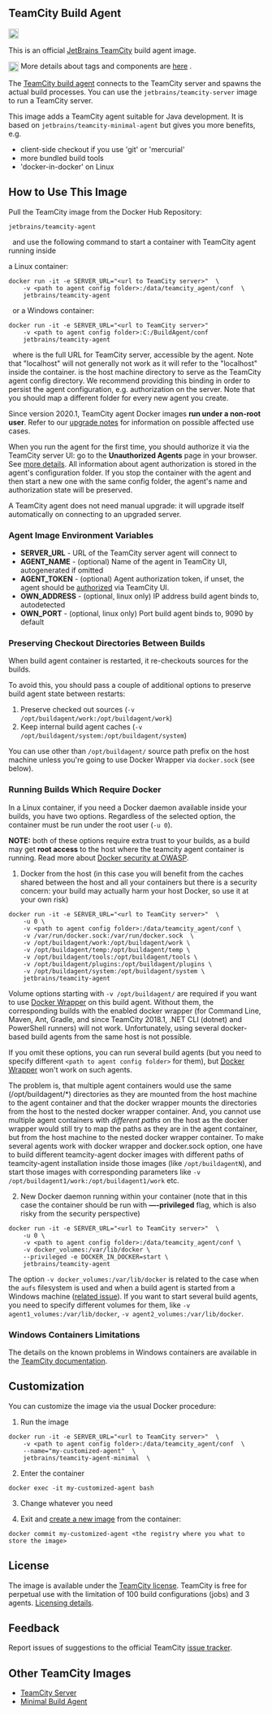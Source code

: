## TeamCity Build Agent

[<img src="http://jb.gg/badges/official.svg" height="20"/>](https://confluence.jetbrains.com/display/ALL/JetBrains+on+GitHub)

This is an official [JetBrains TeamCity](https://www.jetbrains.com/teamcity/) build agent image.

<img src="https://raw.githubusercontent.com/JetBrains/teamcity-docker-images/master/logo/GitHub.png" height="20" align="center"/> More details about tags and components are [here](https://github.com/JetBrains/teamcity-docker-images/blob/master/context/generated/teamcity-agent.md) .

The [TeamCity build agent](https://www.jetbrains.com/help/teamcity/build-agent.html) connects to the TeamCity server and spawns the actual build processes.
You can use the ```jetbrains/teamcity-server``` image to run a TeamCity server.

This image adds a TeamCity agent suitable for Java development. It is based on ```jetbrains/teamcity-minimal-agent``` but gives you more benefits, e.g. 

* client-side checkout if you use 'git' or 'mercurial'
* more bundled build tools
* 'docker-in-docker' on Linux

## How to Use This Image

Pull the TeamCity image from the Docker Hub Repository: 
```
jetbrains/teamcity-agent
```  
&nbsp;
and use the following command to start a container with TeamCity agent running inside 

a Linux container:

```
docker run -it -e SERVER_URL="<url to TeamCity server>"  \ 
    -v <path to agent config folder>:/data/teamcity_agent/conf  \      
    jetbrains/teamcity-agent
```
&nbsp;
or a Windows container:
```
docker run -it -e SERVER_URL="<url to TeamCity server>"
    -v <path to agent config folder>:C:/BuildAgent/conf
    jetbrains/teamcity-agent
```
&nbsp;
where 
**<url to TeamCity server>** is the full URL for TeamCity server, accessible by the agent. Note that "localhost" will not generally not work as it will refer to the "localhost" inside the container.
**<path to agent config folder>** is the host machine directory to serve as the TeamCity agent config directory. We recommend providing this binding in order to persist the agent configuration, e.g. authorization on the server. Note that you should map a different folder for every new agent you create.

Since version 2020.1, TeamCity agent Docker images __run under a non-root user__. Refer to our [upgrade notes](https://www.jetbrains.com/help/teamcity/upgrade-notes.html#UpgradeNotes-AgentDockerimagesrunundernon-rootuser) for information on possible affected use cases.

When you run the agent for the first time, you should authorize it via the TeamCity server UI: go to the **Unauthorized Agents** page in your browser. See [more details](https://www.jetbrains.com/help/teamcity/build-agent.html).
All information about agent authorization is stored in the agent's configuration folder. If you stop the container with the agent and then start a new one with the same config folder, the agent's name and  authorization state will be preserved.

A TeamCity agent does not need manual upgrade: it will upgrade itself automatically on connecting to an upgraded server.

### Agent Image Environment Variables

- **SERVER_URL** - URL of the TeamCity server agent will connect to
- **AGENT_NAME** - (optional) Name of the agent in TeamCity UI, autogenerated if omitted
- **AGENT_TOKEN** - (optional) Agent authorization token, if unset, the agent should be [authorized](https://www.jetbrains.com/help/teamcity/build-agent.html#BuildAgent-BuildAgentStatus) via TeamCity UI.
- **OWN_ADDRESS** - (optional, linux only) IP address build agent binds to, autodetected  
- **OWN_PORT** - (optional, linux only) Port build agent binds to, 9090 by default  

### Preserving Checkout Directories Between Builds

When build agent container is restarted, it re-checkouts sources for the builds. 

To avoid this, you should pass a couple of additional options to preserve build agent state between restarts: 

  1. Preserve checked out sources (`-v /opt/buildagent/work:/opt/buildagent/work`)
  2. Keep internal build agent caches (`-v /opt/buildagent/system:/opt/buildagent/system`)
  
You can use other than `/opt/buildagent/` source path prefix on the host machine unless you're going to use Docker Wrapper via `docker.sock` (see below). 

### Running Builds Which Require Docker

In a Linux container, if you need a Docker daemon available inside your builds, you have two options. 
Regardless of the selected option, the container must be run under the root user (`-u 0`).

**NOTE:** both of these options require extra trust to your builds, as a build may get
**root access** to the host where the teamcity agent container is running. 
Read more about [Docker security at OWASP](https://cheatsheetseries.owasp.org/cheatsheets/Docker_Security_Cheat_Sheet.html).  

1) Docker from the host (in this case you will benefit from the caches shared between the host and all your containers but there is a security concern: your build may actually harm your host Docker, so use it at your own risk) 

```
docker run -it -e SERVER_URL="<url to TeamCity server>"  \
    -u 0 \
    -v <path to agent config folder>:/data/teamcity_agent/conf \
    -v /var/run/docker.sock:/var/run/docker.sock  \
    -v /opt/buildagent/work:/opt/buildagent/work \
    -v /opt/buildagent/temp:/opt/buildagent/temp \
    -v /opt/buildagent/tools:/opt/buildagent/tools \
    -v /opt/buildagent/plugins:/opt/buildagent/plugins \
    -v /opt/buildagent/system:/opt/buildagent/system \
    jetbrains/teamcity-agent
```

Volume options starting with `-v /opt/buildagent/` are required if you want to use [Docker Wrapper](https://www.jetbrains.com/help/teamcity/docker-wrapper.html) on this build agent. 
Without them, the corresponding builds with the enabled docker wrapper (for Command Line, Maven, Ant, Gradle, and since TeamCity 2018.1, .NET CLI (dotnet) and PowerShell runners) will not work. Unfortunately, using several docker-based build agents from the same host is not possible.

If you omit these options, you can run several build agents (but you need to specify different `<path to agent config folder>` for them), but [Docker Wrapper](https://www.jetbrains.com/help/teamcity/docker-wrapper.html) won't work on such agents. 

The problem is, that multiple agent containers would use the same (/opt/buildagent/\*) directories as they are mounted from the host machine to the agent container and that the docker wrapper mounts the directories from the host to the nested docker wrapper container. And, you cannot use multiple agent containers with *different paths* on the host as the docker wrapper would still try to map the paths as they are in the agent container, but from the host machine to the nested docker wrapper container. To make several agents work with docker wrapper and docker.sock option, one have to build different teamcity-agent docker images with different paths of teamcity-agent installation inside those images (like `/opt/buildagentN`), and start those images with corresponding parameters like `-v /opt/buildagent1/work:/opt/buildagent1/work` etc.


2) New Docker daemon running within your container (note that in this case the container should be run with **—-privileged** flag, which is also risky from the security perspective)
```
docker run -it -e SERVER_URL="<url to TeamCity server>"  \
    -u 0 \
    -v <path to agent config folder>:/data/teamcity_agent/conf \
    -v docker_volumes:/var/lib/docker \
    --privileged -e DOCKER_IN_DOCKER=start \    
    jetbrains/teamcity-agent
```

The option `-v docker_volumes:/var/lib/docker` is related to the case when the `aufs` filesystem is used and when a build agent is started from a Windows machine ([related issue](https://youtrack.jetbrains.com/issue/TW-52939)).
If you want to start several build agents, you need to specify different volumes for them, like `-v agent1_volumes:/var/lib/docker`, `-v agent2_volumes:/var/lib/docker`.

### Windows Containers Limitations

The details on the known problems in Windows containers are available in the [TeamCity documentation](https://www.jetbrains.com/help/teamcity/known-issues.html#KnownIssues-WindowsDockerContainers).
 
## Customization

You can customize the image via the usual Docker procedure:

1. Run the image
```
docker run -it -e SERVER_URL="<url to TeamCity server>"  \ 
    -v <path to agent config folder>:/data/teamcity_agent/conf  \
    --name="my-customized-agent"  \
    jetbrains/teamcity-agent-minimal  \
```
2. Enter the container
```
docker exec -it my-customized-agent bash
```
3. Change whatever you need

4. Exit and [create a new image](https://docs.docker.com/engine/reference/commandline/commit/) from the container:
```
docker commit my-customized-agent <the registry where you what to store the image>
```

## License

The image is available under the [TeamCity license](https://www.jetbrains.com/teamcity/buy/license.html).
TeamCity is free for perpetual use with the limitation of 100 build configurations (jobs) and 3 agents. [Licensing details](https://www.jetbrains.com/help/teamcity/licensing-policy.html).

## Feedback

Report issues of suggestions to the official TeamCity [issue tracker](https://youtrack.jetbrains.com/issues/TW).

## Other TeamCity Images
* [TeamCity Server](https://hub.docker.com/r/jetbrains/teamcity-server/)
* [Minimal Build Agent](https://hub.docker.com/r/jetbrains/teamcity-minimal-agent/)
